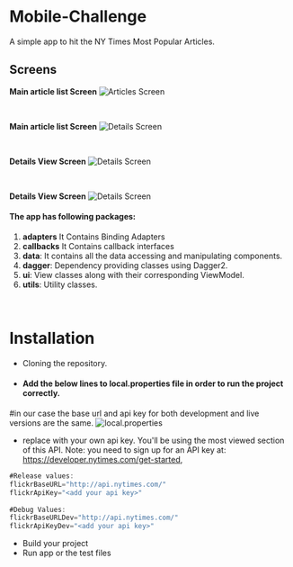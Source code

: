 # Mobile-Challenge

A simple app to hit the NY Times Most Popular Articles.

## Screens

<b>Main article list Screen</b>
<img src="screenshoots/1.jpg" alt="Articles Screen"/>


&nbsp;
&nbsp;
&nbsp;


<b>Main article list Screen</b>
<img src="screenshoots/02.jpg" alt="Details Screen"/>



&nbsp;
&nbsp;
&nbsp;

<b>Details View Screen</b>
<img src="screenshoots/2.jpg" alt="Details Screen"/>


&nbsp;
&nbsp;
&nbsp;

<b>Details View Screen</b>
<img src="screenshoots/3.jpg" alt="Details Screen"/>
&nbsp;
&nbsp;
#### The app has following packages:
1. **adapters** It Contains Binding Adapters
2. **callbacks** It Contains callback interfaces
3. **data**: It contains all the data accessing and manipulating components.
4. **dagger**: Dependency providing classes using Dagger2.
5. **ui**: View classes along with their corresponding ViewModel.
6. **utils**: Utility classes.

&nbsp;

# Installation
* Cloning the repository.

* #### Add the below lines to local.properties file in order to run the project correctly.
#in our case the base url and api key for both development and live versions are the same.
<img src="screenshoots/6.PNG" alt="local.properties"/>
&nbsp;

* replace <add your api key> with your own api key.
You'll be using the most viewed section of this API. Note: you need to sign up for an API key at:
https://developer.nytimes.com/get-started,

```gradle
#Release values:
flickrBaseURL="http://api.nytimes.com/"
flickrApiKey="<add your api key>"
  
#Debug Values:
flickrBaseURLDev="http://api.nytimes.com/"
flickrApiKeyDev="<add your api key>"
```
* Build your project
* Run app or the test files


